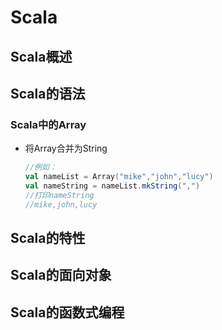 # Scala



## Scala概述

## Scala的语法

### Scala中的Array

- 将Array合并为String

  ```scala
  //例如：
  val nameList = Array("mike","john","lucy")
  val nameString = nameList.mkString(",")
  //打印nameString
  //mike,john,lucy
  ```

  



## Scala的特性

## Scala的面向对象

## Scala的函数式编程

